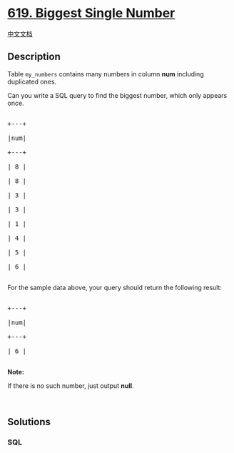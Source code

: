 # [619. Biggest Single Number](https://leetcode.com/problems/biggest-single-number)

[中文文档](/solution/0600-0699/0619.Biggest%20Single%20Number/README.md)

## Description

<p>Table <code>my_numbers</code> contains many numbers in column <b>num</b> including duplicated ones.<br />

Can you write a SQL query to find the biggest number, which only appears once.</p>

<pre>

+---+

|num|

+---+

| 8 |

| 8 |

| 3 |

| 3 |

| 1 |

| 4 |

| 5 |

| 6 | 

</pre>

For the sample data above, your query should return the following result:

<pre>

+---+

|num|

+---+

| 6 |

</pre>

<b>Note:</b><br />

If there is no such number, just output <b>null</b>.

<p>&nbsp;</p>

## Solutions

<!-- tabs:start -->

### **SQL**

```sql

```

<!-- tabs:end -->
